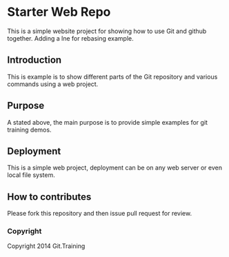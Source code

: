 # Starter Web Repo

This is a simple website project for showing how to use Git and github together. Adding a lne for rebasing example.

## Introduction

This is example is to show different parts of the Git repository and various commands using a web project.

## Purpose

A stated above, the main purpose is to provide simple examples for git training demos.

## Deployment

This is a simple web project, deployment can be on any web server or even local file system.

## How to contributes

Please fork this repository and then issue pull request for review.

### Copyright

Copyright 2014 Git.Training
